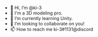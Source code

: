 - 👋 Hi, I’m @ki-3
- 👀 I'm a 3D modeling pro.
- 🌱 I’m currently learning Unity.
- 💞️ I’m looking to collaborate on you!
- 📫 How to reach me ki-3#1131@discord

<!---
ki-3/ki-3 is a ✨ special ✨ repository because its `README.md` (this file) appears on your GitHub profile.
You can click the Preview link to take a look at your changes.
--->
